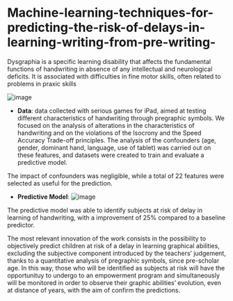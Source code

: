 # Machine-learning-techniques-for-predicting-the-risk-of-delays-in-learning-writing-from-pre-writing-


Dysgraphia is a specific learning disability that affects the fundamental functions of handwriting in 
absence of any intellectual and neurological deficits. It is associated with difficulties in fine motor 
skills, often related to problems in praxic skills

![image](https://user-images.githubusercontent.com/92247654/188006985-59a649e1-1685-4886-9af2-77902f776a0b.png)


- **Data**: data collected with serious games for iPad, aimed at testing different characteristics of 
handwriting through pregraphic symbols. 
We focused on the analysis of alterations in the characteristics of 
handwriting and on the violations of the Isocrony and the Speed Accuracy Trade-off principles. 
The analysis of the confounders (age, gender, dominant hand, language, use of tablet) was carried out on
these features, and datasets were created to train and evaluate a predictive model.

The impact of confounders was negligible, while a total of 22 features were selected as useful for the 
prediction.

- **Predictive Model**: 
![image](https://user-images.githubusercontent.com/92247654/188008475-4a6bd49a-103c-41c3-868c-7b7c94fa28b2.png)


The predictive model was able to identify subjects at risk of delay in learning of 
handwriting, with a improvement of 25% compared to a baseline predictor. 

The most relevant innovation of the work consists in the possibility to objectively predict children at 
risk of a delay in learning graphical abilities, excluding the subjective component introduced by the 
teachers’ judgement, thanks to a quantitative analysis of pregraphic symbols, since pre-scholar age. 
In this way, those who will be identified as subjects at risk will have the opportunituy to undergo to 
an empowerment program and simultaneously will be monitored in order to observe their graphic 
abilities’ evolution, even at distance of years, with the aim of confirm the predictions.

